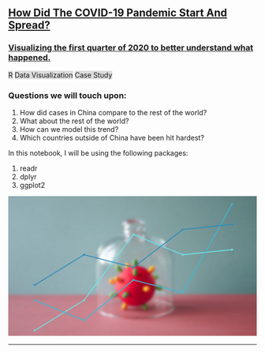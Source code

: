 ## [How Did The COVID-19 Pandemic Start And Spread?](https://github.com/AminAlAit/viz-covid-19)

### [Visualizing the first quarter of 2020 to better understand what happened.](https://github.com/AminAlAit/viz-covid-19)
<span style="background-color: #DCDCDC">R</span> 
<span style="background-color: #DCDCDC">Data Visualization</span> 
<span style="background-color: #DCDCDC">Case Study</span> 

### Questions we will touch upon:
1.    How did cases in China compare to the rest of the world?
2.    What about the rest of the world?
3.    How can we model this trend?
4.    Which countries outside of China have been hit hardest?

In this notebook, I will be using the following packages: 
1.    readr
2.    dplyr
3.    ggplot2

![](/images/Viz-COVID-19.png)

________________________
